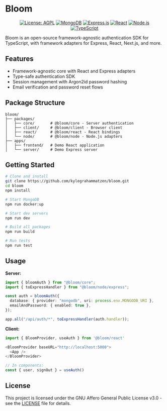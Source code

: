 # Bloom

<div align="center">

[![License: AGPL](https://img.shields.io/badge/License-AGPL-red.svg)](LICENSE)
[![MongoDB](https://img.shields.io/badge/MongoDB-8.7-green.svg)](https://www.mongodb.com/)
[![Express.js](https://img.shields.io/badge/Express.js-4.21-green.svg)](https://expressjs.com/)
[![React](https://img.shields.io/badge/React-18-blue.svg)](https://reactjs.org/)
[![Node.js](https://img.shields.io/badge/Node.js-20-green.svg)](https://nodejs.org/)
[![TypeScript](https://img.shields.io/badge/TypeScript-5.9-blue.svg)](https://www.typescriptlang.org/)

</div>

Bloom is an open-source framework-agnostic authentication SDK for TypeScript, with framework adapters for Express, React, Next.js, and more.

## Features

- Framework-agnostic core with React and Express adapters
- Type-safe authentication SDK
- Session management with Argon2id password hashing
- Email verification and password reset flows

## Package Structure

```
bloom/
├── packages/
│   ├── core/       # @bloom/core - Server authentication
│   ├── client/     # @bloom/client - Browser client
│   ├── react/      # @bloom/react - React bindings
│   └── node/       # @bloom/node - Node.js adapters
├── apps/
│   ├── frontend/   # Demo React application
│   └── server/     # Demo Express server
```

## Getting Started

```bash
# Clone and install
git clone https://github.com/kylegrahammatzen/bloom.git
cd bloom
npm install

# Start MongoDB
npm run docker:up

# Start dev servers
npm run dev

# Build all packages
npm run build

# Run tests
npm run test
```

## Usage

**Server:**

```typescript
import { bloomAuth } from "@bloom/core";
import { toExpressHandler } from "@bloom/node/express";

const auth = bloomAuth({
  database: { provider: "mongodb", uri: process.env.MONGODB_URI },
  emailAndPassword: { enabled: true },
});

app.all("/api/auth/*", toExpressHandler(auth.handler));
```

**Client:**

```typescript
import { BloomProvider, useAuth } from '@bloom/react'

<BloomProvider baseURL="http://localhost:5000">
  <App />
</BloomProvider>

// In components:
const { user, signOut } = useAuth()
```

## License

This project is licensed under the GNU Affero General Public License v3.0 - see the [LICENSE](LICENSE) file for details.
